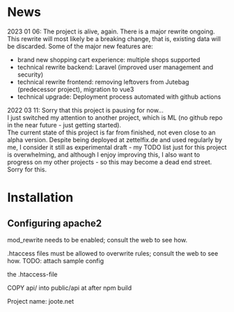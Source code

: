 # News

2023 01 06: The project is alive, again. There is a major rewrite ongoing. This rewrite will most likely be a breaking change, that is, existing data will be discarded. Some of the major new features are:

- brand new shopping cart experience: multiple shops supported
- technical rewrite backend: Laravel (improved user management and security)
- technical rewrite frontend: removing leftovers from Jutebag (predecessor project), migration to vue3
- technical upgrade: Deployment process automated with github actions

2022 03 11: Sorry that this project is pausing for now...  
I just switched my attention to another project, which is ML (no github repo in the near future - just getting started).  
The current state of this project is far from finished, not even close to an alpha version. Despite being deployed at zettelfix.de and used regularly by me, I consider it still as experimental draft - my TODO list just for this project is overwhelming, and although I enjoy improving this, I also want to progress on my other projects - so this may become a dead end street.  
Sorry for this.


# Installation

## Configuring apache2

mod_rewrite needs to be enabled; consult the web to see how.

.htaccess files must be allowed to overwrite rules; consult the web to see how.
TODO: attach sample config

the .htaccess-file

COPY api/ into public/api at after npm build

Project name: joote.net
